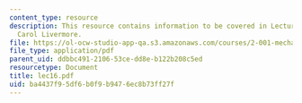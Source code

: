 ```yaml
---
content_type: resource
description: This resource contains information to be covered in Lecture 16 by Prof.
  Carol Livermore.
file: https://ol-ocw-studio-app-qa.s3.amazonaws.com/courses/2-001-mechanics-materials-i-fall-2006/ba4437f95df6b0f9b9476ec8b73ff27f_lec16.pdf
file_type: application/pdf
parent_uid: ddbbc491-2106-53ce-dd8e-b122b208c5ed
resourcetype: Document
title: lec16.pdf
uid: ba4437f9-5df6-b0f9-b947-6ec8b73ff27f
---
```

